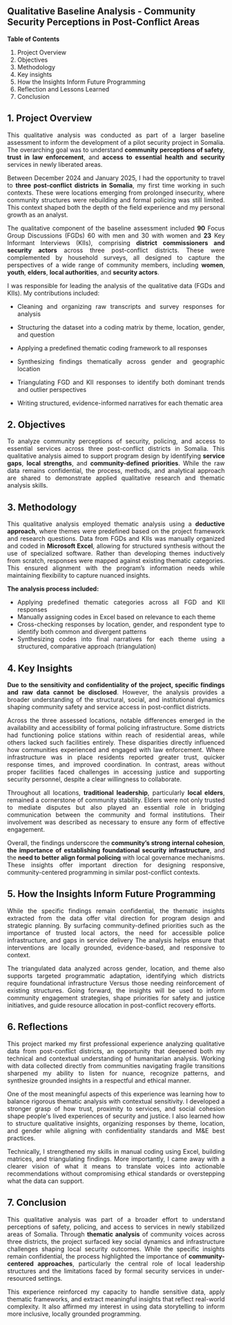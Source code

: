 **Qualitative Baseline Analysis - Community Security Perceptions in Post-Conflict Areas**
--
**Table of Contents**
1. Project Overview
2. Objectives
3. Methodology
4. Key insights
5. How the Insights Inform Future Programming
6. Reflection and Lessons Learned
7. Conclusion

**1. Project Overview**
--
<div align="justify">
  
This qualitative analysis was conducted as part of a larger baseline assessment to inform the development of a pilot security project in Somalia. 
The overarching goal was to understand **community perceptions of safety**, **trust in law enforcement**, and **access to essential health and security** services in newly liberated areas.

Between December 2024 and January 2025, I had the opportunity to travel to **three post-conflict districts in Somalia**, my first time working in such contexts. 
These were locations emerging from prolonged insecurity, where community structures were rebuilding and formal policing was still limited. 
This context shaped both the depth of the field experience and my personal growth as an analyst.

The qualitative component of the baseline assessment included **90** Focus Group Discussions (FGDs) 60 with men and 30 with women and **23** Key Informant Interviews (KIIs), 
comprising **district commissioners and security actors** across three post-conflict districts. These were complemented by household surveys, all designed to capture the perspectives
of a wide range of community members, including **women**, **youth**, **elders**, **local authorities**, and **security actors**.

I was responsible for leading the analysis of the qualitative data (FGDs and KIIs). My contributions included:

- Cleaning and organizing raw transcripts and survey responses for analysis

- Structuring the dataset into a coding matrix by theme, location, gender, and question

- Applying a predefined thematic coding framework to all responses

- Synthesizing findings thematically across gender and geographic location

- Triangulating FGD and KII responses to identify both dominant trends and outlier perspectives

- Writing structured, evidence-informed narratives for each thematic area
</div>

**2. Objectives**
--
<div align="justify">
  
To analyze community perceptions of security, policing, and access to essential services across three post-conflict districts in Somalia. 
This qualitative analysis aimed to support program design by identifying **service gaps**, **local strengths**, and **community-defined priorities**. 
While the raw data remains confidential, the process, methods, and analytical approach are shared to demonstrate applied qualitative research and thematic analysis skills.
</div>

**3. Methodology**
---
<div align="justify">
  
This qualitative analysis employed thematic analysis using a **deductive approach**, where themes were predefined based on the project framework and research questions. 
Data from FGDs and KIIs was manually organized and coded in **Microsoft Excel**, allowing for structured synthesis without the use of specialized software.
Rather than developing themes inductively from scratch, responses were mapped against existing thematic categories. This ensured alignment with the program’s information needs 
while maintaining flexibility to capture nuanced insights.

**The analysis process included:**
- Applying predefined thematic categories across all FGD and KII responses
- Manually assigning codes in Excel based on relevance to each theme
- Cross-checking responses by location, gender, and respondent type to identify both common and divergent patterns
- Synthesizing codes into final narratives for each theme using a structured, comparative approach (triangulation)
</div>

**4. Key Insights**
--
<div align="justify">

**Due to the sensitivity and confidentiality of the project, specific findings and raw data cannot be disclosed**.
However, the analysis provides a broader understanding of the structural, social, and institutional dynamics shaping community safety
and service access in post-conflict districts.

Across the three assessed locations, notable differences emerged in the availability and accessibility of formal policing infrastructure. 
Some districts had functioning police stations within reach of residential areas, while others lacked such facilities entirely. 
These disparities directly influenced how communities experienced and engaged with law enforcement. Where infrastructure was in place
residents reported greater trust, quicker response times, and improved coordination. In contrast, areas without proper facilities faced challenges 
in accessing justice and supporting security personnel, despite a clear willingness to collaborate.

Throughout all locations, **traditional leadership**, particularly **local elders**, remained a cornerstone of community stability. 
Elders were not only trusted to mediate disputes but also played an essential role in bridging communication between the community and formal institutions. 
Their involvement was described as necessary to ensure any form of effective engagement.

Overall, the findings underscore the **community’s strong internal cohesion**, **the importance of establishing foundational security infrastructure**, 
and the **need to better align formal policing** with local governance mechanisms. 
These insights offer important direction for designing responsive, community-centered programming in similar post-conflict contexts.
</div>

**5. How the Insights Inform Future Programming**
--
<div align="justify">
  
While the specific findings remain confidential, the thematic insights extracted from the data offer vital direction for program design and strategic planning. 
By surfacing community-defined priorities such as the importance of trusted local actors, the need for accessible police infrastructure, and gaps in service delivery 
The analysis helps ensure that interventions are locally grounded, evidence-based, and responsive to context.

The triangulated data analyzed across gender, location, and theme also supports targeted programmatic adaptation, identifying which districts require foundational infrastructure 
Versus those needing reinforcement of existing structures. Going forward, the insights will be used to inform community engagement strategies, shape priorities for safety and justice initiatives, 
and guide resource allocation in post-conflict recovery efforts.
</div>

**6. Reflections**
--
<div align="justify">
  
This project marked my first professional experience analyzing qualitative data from post-conflict districts, an opportunity that deepened both my technical and contextual understanding of humanitarian analysis.
Working with data collected directly from communities navigating fragile transitions sharpened my ability to listen for nuance, recognize patterns, and synthesize grounded insights in a respectful and ethical manner.

One of the most meaningful aspects of this experience was learning how to balance rigorous thematic analysis with contextual sensitivity. I developed a stronger grasp of how trust, proximity to services, 
and social cohesion shape people's lived experiences of security and justice. I also learned how to structure qualitative insights, organizing responses by theme, location, and gender 
while aligning with confidentiality standards and M&E best practices.

Technically, I strengthened my skills in manual coding using Excel, building matrices, and triangulating findings. More importantly, I came away with a clearer vision of what it means to translate voices into actionable recommendations 
without compromising ethical standards or overstepping what the data can support.
</div>

**7. Conclusion**
--
<div align="justify">
  
This qualitative analysis was part of a broader effort to understand perceptions of safety, policing, and access to services in newly stabilized areas of Somalia. 
Through **thematic analysis** of community voices across three districts, the project surfaced key social dynamics and infrastructure challenges shaping local security outcomes.
While the specific insights remain confidential, the process highlighted the importance of **community-centered approaches**, particularly the central role of local leadership structures 
and the limitations faced by formal security services in under-resourced settings.

This experience reinforced my capacity to handle sensitive data, apply thematic frameworks, and extract meaningful insights that reflect real-world complexity. 
It also affirmed my interest in using data storytelling to inform more inclusive, locally grounded programming.
</div>
